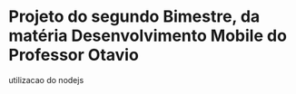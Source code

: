 # Projeto do segundo Bimestre, da matéria Desenvolvimento Mobile do Professor Otavio

utilizacao do nodejs
